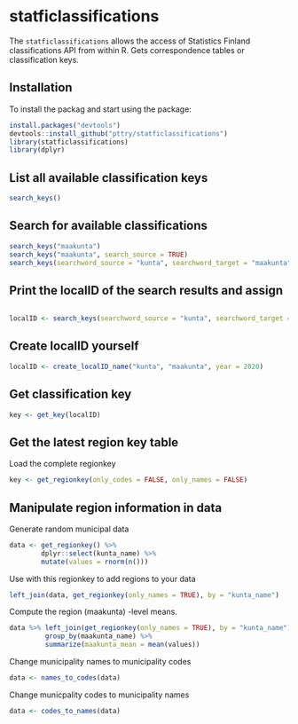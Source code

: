 
<!-- README.md is generated from README.Rmd. Please edit that file -->

# statficlassifications

<!-- badges: start -->

<!-- badges: end -->

The `statficlassifications` allows the access of Statistics Finland
classifications API from within R. Gets correspondence tables or
classification keys.

## Installation

To install the packag and start using the package:

``` r
install.packages("devtools")
devtools::install_github("pttry/statficlassifications")
library(statficlassifications)
library(dplyr)
```

## List all available classification keys

``` r
search_keys()
```

## Search for available classifications

``` r
search_keys("maakunta")
search_keys("maakunta", search_source = TRUE)
search_keys(searchword_source = "kunta", searchword_target = "maakunta", year = 2020)
```

## Print the localID of the search results and assign

``` r

localID <- search_keys(searchword_source = "kunta", searchword_target = "maakunta", year = 2020, as_localID = TRUE)
```

## Create localID yourself

``` r
localID <- create_localID_name("kunta", "maakunta", year = 2020)
```

## Get classification key

``` r
key <- get_key(localID)
```

## Get the latest region key table

Load the complete regionkey

``` r
key <- get_regionkey(only_codes = FALSE, only_names = FALSE)
```

## Manipulate region information in data

Generate random municipal data

``` r
data <- get_regionkey() %>%
        dplyr::select(kunta_name) %>%
        mutate(values = rnorm(n()))
```

Use  with this regionkey to add regions to your data

``` r
left_join(data, get_regionkey(only_names = TRUE), by = "kunta_name")
```

Compute the region (maakunta) -level
means.

``` r
data %>% left_join(get_regionkey(only_names = TRUE), by = "kunta_name") %>% 
         group_by(maakunta_name) %>%
         summarize(maakunta_mean = mean(values)) 
```

Change municipality names to municipality codes

``` r
data <- names_to_codes(data)
```

Change municpality codes to municipality names

``` r
data <- codes_to_names(data)
```
